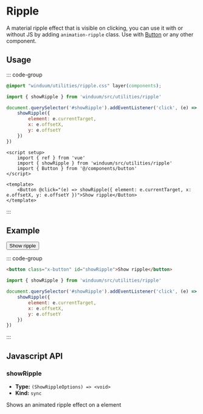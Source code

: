 # Ripple

A material ripple effect that is visible on clicking, you can use it with or without JS by adding `animation-ripple` class.
Use with [Button](/docs/components/button) or any other component.

<ViewSourceGh href="https://github.com/winduum/winduum/blob/next/src/utilities/ripple" />

## Usage

::: code-group
```css
@import "winduum/utilities/ripple.css" layer(components);
```
```js
import { showRipple } from 'winduum/src/utilities/ripple'

document.querySelector('#showRipple').addEventListener('click', (e) => {
    showRipple({
        element: e.currentTarget,
        x: e.offsetX,
        y: e.offsetY
    })
})
```
```vue
<script setup>
    import { ref } from 'vue'
    import { showRipple } from 'winduum/src/utilities/ripple'
    import { Button } from '@/components/button'
</script>

<template>
    <Button @click="(e) => showRipple({ element: e.currentTarget, x: e.offsetX, y: e.offsetY })">Show ripple</Button>
</template>
```
:::

## Example

<div class="iframe">
    <button class="x-button" id="showRipple">Show ripple</button>
</div>

::: code-group
```html
<button class="x-button" id="showRipple">Show ripple</button>
```
```js
import { showRipple } from 'winduum/src/utilities/ripple'

document.querySelector('#showRipple').addEventListener('click', (e) => {
    showRipple({
        element: e.currentTarget,
        x: e.offsetX,
        y: e.offsetY
    })
})
```
:::

## Javascript API

### showRipple

* **Type:** `(ShowRippleOptions) => <void>`
* **Kind:** `sync`

Shows an animated ripple effect on a element
